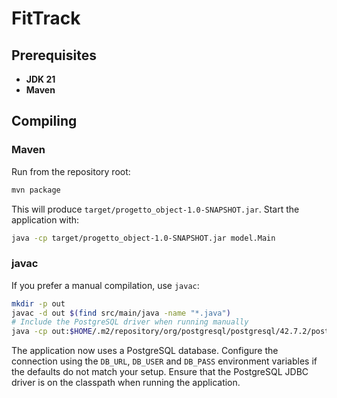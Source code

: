 # FitTrack

## Prerequisites
- **JDK 21**
- **Maven**

## Compiling

### Maven
Run from the repository root:

```bash
mvn package
```

This will produce `target/progetto_object-1.0-SNAPSHOT.jar`. Start the application with:

```bash
java -cp target/progetto_object-1.0-SNAPSHOT.jar model.Main
```

### javac
If you prefer a manual compilation, use `javac`:

```bash
mkdir -p out
javac -d out $(find src/main/java -name "*.java")
# Include the PostgreSQL driver when running manually
java -cp out:$HOME/.m2/repository/org/postgresql/postgresql/42.7.2/postgresql-42.7.2.jar model.Main
```

The application now uses a PostgreSQL database. Configure the connection using the
`DB_URL`, `DB_USER` and `DB_PASS` environment variables if the defaults do not
match your setup. Ensure that the PostgreSQL JDBC driver is on the classpath when
running the application.
